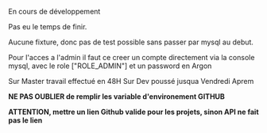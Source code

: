 En cours de développement

Pas eu le temps de finir.

Aucune fixture, donc pas de test possible sans passer par mysql au debut.

Pour l'acces a l'admin il faut ce creer un compte directement via la console mysql, 
avec le role ["ROLE_ADMIN"] et un password en Argon

Sur Master travail effectué en 48H
Sur Dev poussé jusqua Vendredi Aprem



**NE PAS OUBLIER de remplir les variable d'environement GITHUB**

**ATTENTION, mettre un lien Github valide pour les projets, sinon API ne fait pas le lien**
